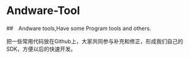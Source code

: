 # Andware-Tool

##　Andware tools,Have some Program tools and others.

把一些常用代码放在Github上，大家共同参与补充和修正，形成我们自己的SDK，方便以后的快速开发。